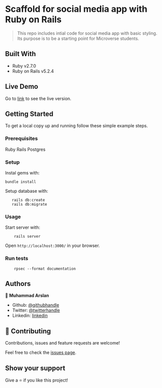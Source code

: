 # Scaffold for social media app with Ruby on Rails

> This repo includes intial code for social media app with basic styling. Its purpose is to be a starting point for Microverse students.

## Built With

- Ruby v2.7.0
- Ruby on Rails v5.2.4

## Live Demo

Go to [link](https://social-media-ror.herokuapp.com/) to see the live version.

## Getting Started

To get a local copy up and running follow these simple example steps.

### Prerequisites

Ruby
Rails
Postgres

### Setup

Instal gems with:

```
bundle install
```

Setup database with:

```
   rails db:create
   rails db:migrate
```



### Usage

Start server with:

```
    rails server
```

Open `http://localhost:3000/` in your browser.

### Run tests

```
    rpsec --format documentation
```


## Authors

👤 **Muhammad Arslan**

- Github: [@githubhandle](https://github.com/arslanbisharat)
- Twitter: [@twitterhandle](https://twitter.com/arslan_bisharat)
- Linkedin: [linkedin](https://www.linkedin.com/in/muhammad-arslan-2020bb156)


## 🤝 Contributing

Contributions, issues and feature requests are welcome!

Feel free to check the [issues page](issues/https://github.com/arslanbisharat/ror-social-scaffold/issues).

## Show your support

Give a ⭐️ if you like this project!
